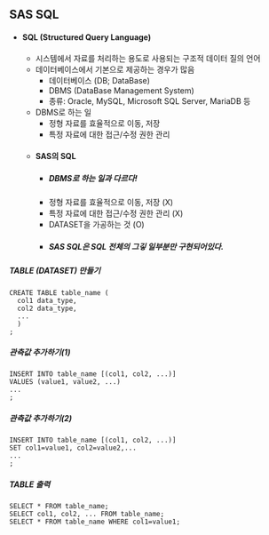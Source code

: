 ## SAS SQL
* #### SQL (Structured Query Language)
  * 시스템에서 자료를 처리하는 용도로 사용되는 구조적 데이터 질의 언어
  * 데이터베이스에서 기본으로 제공하는 경우가 많음
    * 데이터베이스 (DB; DataBase)
    * DBMS (DataBase Management System)
    * 종류: Oracle, MySQL, Microsoft SQL Server, MariaDB 등
  * DBMS로 하는 일
    * 정형 자료를 효율적으로 이동, 저장
    * 특정 자료에 대한 접근/수정 권한 관리
  * #### SAS의 SQL
    * ##### DBMS로 하는 일과 다르다!
    * 정형 자료를 효율적으로 이동, 저장 (X)
    * 특정 자료에 대한 접근/수정 권한 관리 (X)
    * DATASET을 가공하는 것 (O)
    * ##### SAS SQL은 SQL 전체의 그깋 일부분만 구현되어있다.

##### TABLE (DATASET) 만들기
```
CREATE TABLE table_name (
  col1 data_type,
  col2 data_type,
  ...
  )
;
```

##### 관측값 추가하기(1)
```
INSERT INTO table_name [(col1, col2, ...)]
VALUES (value1, value2, ...)
...
;
```

##### 관측값 추가하기(2)
```
INSERT INTO table_name [(col1, col2, ...)]
SET col1=value1, col2=value2,...
...
;
```

##### TABLE 출력
```
SELECT * FROM table_name;
SELECT col1, col2, ... FROM table_name;
SELECT * FROM table_name WHERE col1=value1;
```
